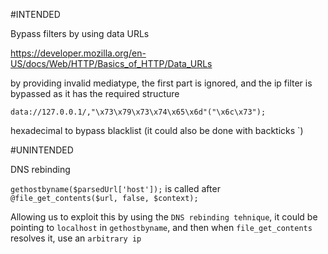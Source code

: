 #INTENDED

Bypass filters by using data URLs

https://developer.mozilla.org/en-US/docs/Web/HTTP/Basics_of_HTTP/Data_URLs

by providing invalid mediatype, the first part is ignored, 
and the ip filter is bypassed as it has the required structure

`data://127.0.0.1/,"\x73\x79\x73\x74\x65\x6d"("\x6c\x73");`

hexadecimal to bypass blacklist (it could also be done with backticks `)

#UNINTENDED

DNS rebinding 

`gethostbyname($parsedUrl['host']);` 
is called after 
`@file_get_contents($url, false, $context);`

Allowing us to exploit this by using the `DNS rebinding tehnique`, it could be pointing to `localhost` in `gethostbyname`, and then when `file_get_contents` resolves it, use an `arbitrary ip`
